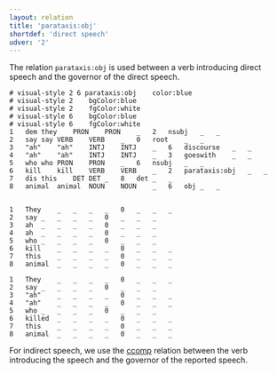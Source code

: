 ```yaml
---
layout: relation
title: 'parataxis:obj'
shortdef: 'direct speech'
udver: '2'
---
```


The relation `parataxis:obj` is used between a verb introducing direct speech and the governor of the direct speech.

~~~ conllu
# visual-style 2 6 parataxis:obj	color:blue
# visual-style 2	bgColor:blue
# visual-style 2	fgColor:white
# visual-style 6	bgColor:blue
# visual-style 6	fgColor:white
1	dem	they	PRON	PRON	_	2	nsubj	_	_
2	say	say	VERB	VERB	_	0	root	_	_
3	"ah"	"ah"	INTJ	INTJ	_	6	discourse	_	_
4	"ah"	"ah"	INTJ	INTJ	_	3	goeswith	_	_
5	who	who	PRON	PRON	_	6	nsubj	_	_
6	kill	kill	VERB	VERB	_	2	parataxis:obj	_	_
7	dis	this	DET	DET	_	8	det	_	_
8	animal	animal	NOUN	NOUN	_	6	obj	_	_


1	They	_	_	_	_	0	_	_	_
2	say	_	_	_	_	0	_	_	_
3	ah	_	_	_	_	0	_	_	_
4	ah	_	_	_	_	0	_	_	_
5	who	_	_	_	_	0	_	_	_
6	kill	_	_	_	_	0	_	_	_
7	this	_	_	_	_	0	_	_	_
8	animal	_	_	_	_	0	_	_	_

1	They	_	_	_	_	0	_	_	_
2	say	_	_	_	_	0	_	_	_
3	"ah"	_	_	_	_	0	_	_	_
4	"ah"	_	_	_	_	0	_	_	_
5	who	_	_	_	_	0	_	_	_
6	killed	_	_	_	_	0	_	_	_
7	this	_	_	_	_	0	_	_	_
8	animal	_	_	_	_	0	_	_	_

~~~

For indirect speech, we use the [ccomp]() relation between the verb introducing the speech and the governor of the reported speech.
